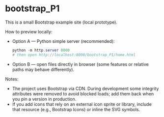 # bootstrap_P1

This is a small Bootstrap example site (local prototype).

How to preview locally:

- Option A — Python simple server (recommended):

  ```powershell
  python -m http.server 8000
  # then open http://localhost:8000/bootstrap_P1/home.html
  ```

- Option B — open files directly in browser (some features or relative paths may behave differently).

Notes:

- The project uses Bootstrap via CDN. During development some integrity attributes were removed to avoid blocked loads; add them back when you pin a version in production.
- If you add icons that rely on an external icon sprite or library, include that resource (e.g., Bootstrap Icons) or inline the SVG symbols.
